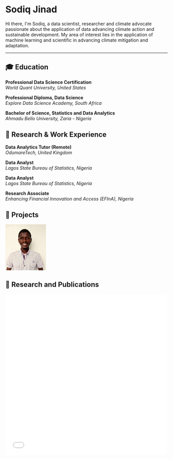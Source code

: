 # Sodiq Jinad


Hi there, I'm Sodiq, a data scientist, researcher and climate advocate passionate about the application of data advancing climate action and sustainable development. My area of interest lies in the application of machine learning and scientific in advancing climate mitigation and adaptation.

---

## 🎓 Education

**Professional Data Science Certification**  
_World Quant University, United States_  


**Professional Diploma, Data Science**  
_Explore Data Science Academy, South Africa_  

**Bachelor of Science, Statistics and Data Analytics**  
_Ahmadu Bello University, Zaria - Nigeria_  



## 💼 Research & Work Experience

**Data Analytics Tutor (Remote)**      
  _OdumareTech, United Kingdom_

**Data Analyst**          
_Lagos State Bureau of Statistics, Nigeria_

**Data Analyst**  
_Lagos State Bureau of Statistics, Nigeria_

**Research Associate**  
_Enhancing Financial Innovation and Access (EFInA), Nigeria_

## 🔭 Projects
<img src="/img/headshot.jpg" alt="Project Pix" width="25%" />




## 🔬 Research and Publications







<embed type="text/html" src="img/dac.html" width="500" height="500"> </embed>
